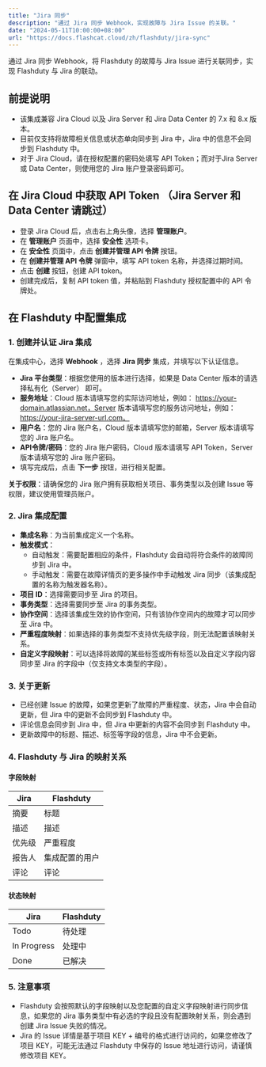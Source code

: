 ```yaml
---
title: "Jira 同步"
description: "通过 Jira 同步 Webhook，实现故障与 Jira Issue 的关联。"
date: "2024-05-11T10:00:00+08:00"
url: "https://docs.flashcat.cloud/zh/flashduty/jira-sync"
---
```


通过 Jira 同步 Webhook，将 Flashduty 的故障与 Jira Issue 进行关联同步，实现 Flashduty 与 Jira 的联动。

## 前提说明
- 该集成兼容 Jira Cloud 以及 Jira Server 和 Jira Data Center 的 7.x 和 8.x 版本。
- 目前仅支持将故障相关信息或状态单向同步到 Jira 中，Jira 中的信息不会同步到 Flashduty 中。
- 对于 Jira Cloud，请在授权配置的密码处填写 API Token；而对于Jira Server 或 Data Center，则使用您的 Jira 账户登录密码即可。

## 在 Jira Cloud 中获取 API Token （Jira Server 和 Data Center 请跳过）

- 登录 Jira Cloud 后，点击右上角头像，选择 **管理账户**。
- 在 **管理账户** 页面中，选择 **安全性** 选项卡。
- 在 **安全性** 页面中，点击 **创建并管理 API 令牌** 按钮。
- 在 **创建并管理 API 令牌** 弹窗中，填写 API token 名称，并选择过期时间。
- 点击 **创建** 按钮，创建 API token。
- 创建完成后，复制 API token 值，并粘贴到 Flashduty 授权配置中的 API 令牌处。

## 在 Flashduty 中配置集成

### 1. 创建并认证 Jira 集成
<div class="hide">

在集成中心，选择 **Webhook** ，选择 **Jira 同步** 集成，并填写以下认证信息。

</div>

- **Jira 平台类型**：根据您使用的版本进行选择，如果是 Data Center 版本的请选择私有化（Server） 即可。
- **服务地址**：Cloud 版本请填写您的实际访问地址，例如： https://your-domain.atlassian.net，Server 版本请填写您的服务访问地址，例如： https://your-jira-server-url.com。
- **用户名**：您的 Jira 账户名，Cloud 版本请填写您的邮箱，Server 版本请填写您的 Jira 账户名。
- **API令牌/密码**：您的 Jira 账户密码，Cloud 版本请填写 API Token，Server 版本请填写您的 Jira 账户密码。
- 填写完成后，点击 **下一步** 按钮，进行相关配置。

**关于权限**：请确保您的 Jira 账户拥有获取相关项目、事务类型以及创建 Issue 等权限，建议使用管理员账户。

### 2. Jira 集成配置

- **集成名称**：为当前集成定义一个名称。
- **触发模式**：
    - 自动触发：需要配置相应的条件，Flashduty 会自动将符合条件的故障同步到 Jira 中。
    - 手动触发：需要在故障详情页的更多操作中手动触发 Jira 同步（该集成配置的名称为触发器名称）。
- **项目 ID**：选择需要同步至 Jira 的项目。
- **事务类型**：选择需要同步至 Jira 的事务类型。
- **协作空间**：选择该集成生效的协作空间，只有该协作空间内的故障才可以同步至 Jira 中。
- **严重程度映射**：如果选择的事务类型不支持优先级字段，则无法配置该映射关系。
- **自定义字段映射**：可以选择将故障的某些标签或所有标签以及自定义字段内容同步至 Jira 的字段中（仅支持文本类型的字段）。

### 3. 关于更新

- 已经创建 Issue 的故障，如果您更新了故障的严重程度、状态，Jira 中会自动更新，但 Jira 中的更新不会同步到 Flashduty 中。
- 评论信息会同步到 Jira 中，但 Jira 中更新的内容不会同步到 Flashduty 中。
- 更新故障中的标题、描述、标签等字段的信息，Jira 中不会更新。


### 4. Flashduty 与 Jira 的映射关系

#### 字段映射

| Jira |  Flashduty | 
| ---------- | -------- | 
|  摘要  | 标题 | 
| 描述   | 描述  | 
| 优先级 | 严重程度 | 
| 报告人 | 集成配置的用户 | 
| 评论 | 评论 | 


#### 状态映射

| Jira |  Flashduty | 
| ---------- | -------- | 
|  Todo  | 待处理 | 
|  In Progress  | 处理中 | 
|  Done  | 已解决 | 


### 5. 注意事项

- Flashduty 会按照默认的字段映射以及您配置的自定义字段映射进行同步信息，如果您的 Jira 事务类型中有必选的字段且没有配置映射关系，则会遇到创建 Jira Issue 失败的情况。
- Jira 的 Issue 详情是基于项目 KEY + 编号的格式进行访问的，如果您修改了项目 KEY，可能无法通过 Flashduty 中保存的 Issue 地址进行访问，请谨慎修改项目 KEY。
